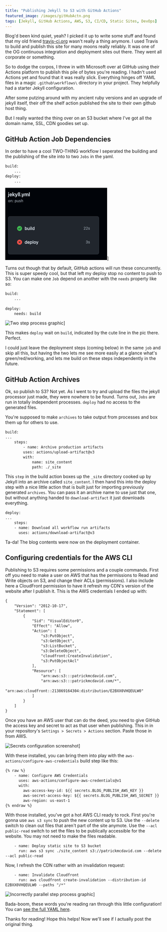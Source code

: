 ```yaml
---
title: "Publishing Jekyll to S3 with GitHub Actions"
featured_image: /images/gitHubActn.png
tags: [Jekyll, GitHub Actions, AWS, S3, CI/CD, Static Sites, DevOps]
---
```


Blog'd been kind quiet, yeah? I picked it up to write some stuff and found that my old friend [travis-ci.org](https://www.travis-ci.org/) wasn't really a thing anymore. I used Travis to build and publish this site for many moons really reliably. It was one of the OG continuous integration and deployment sites out there. They went all corporate or something.



So to dodge the corpos, I threw in with Microsoft over at GitHub using their Actions platform to publish this pile of bytes you're reading.<!--more--> I hadn't used Actions yet and found that it was really slick. Everything hinges off YAML files in a magic `.github\workflows\` directory in your project. They helpfully had a starter Jekyll configuration.

After some putzing around with my ancient ruby versions and an upgrade of jekyll itself, their off the shelf action published the site to their own github host thing.

But I really wanted the thing over on an S3 bucket where I've got all the domain name, SSL, CDN goodies set up.

## GitHub Action Job Dependencies

In order to have a cool TWO-THING workflow I seperated the building and the publishing of the site into to two `Jobs` in the yaml.
```
build:
    ...
deploy:
    ...
```
![Incorrectly parallel step process graphic](/images/brokeTwoThings.png)]

Turns out though that by default, GitHub actions will run these concurrently. This is super speedy cool, but that left my deploy stop no content to push to S3. You can make one `Job` depend on another with the `needs` property like so:
```
build:
    ...

deploy:
    needs: build
`````

![Two step process graphic](/images/brokeTwoThingsTwo.png)]

This makes `deploy` wait on `build`, indicated by the cute line in the pic there. Perfect.

I could just leave the deployment steps (coming below) in the same `job` and skip all this, but having the two lets me see more easily at a glance what's green/red/working, and lets me build on these steps independently in the future.



## GitHub Action Archives
Ok, so publish to S3? Not yet. As I went to try and upload the files the jekyll processor just made, they were nowhere to be found. Turns out, `Jobs` are run in totally independent processes. `deploy` had no access to the generated files.

You're supposed to make `archives` to take output from processes and box them up for others to use.

```
build:
...
    steps:
        - name: Archive production artifacts
        uses: actions/upload-artifact@v3
        with:
            name: site_content
            path: ./_site
```

This `step` in the build action boxes up the `_site` directory cooked up by Jekyll into an archive called `site_content`. I then hand this into the deploy step with a nice little action that is built just for importing previously generated `archives`. You can pass it an archive name to use just that one, but without anything handed to `download-artifact` it just downloads everything.

```
deploy:
...
    steps:
    - name: Download all workflow run artifacts
      uses: actions/download-artifact@v3
```

Ta-da! The blog contents were now on the deployment container.

## Configuring credentials for the AWS CLI
Publishing to S3 requires some permissions and a couple commands. First off you need to make a user on AWS that has the permissions to Read and Write objects on S3, and change their ACLs (permissions). I also include here a CloudFront permission to have it refresh my CDN's version of the website after I publish it. This is the AWS credentials I ended up with:

```
{
    "Version": "2012-10-17",
    "Statement": [
        {
            "Sid": "VisualEditor0",
            "Effect": "Allow",
            "Action": [
                "s3:PutObject",
                "s3:GetObject",
                "s3:ListBucket",
                "s3:DeleteObject",
                "cloudfront:CreateInvalidation",
                "s3:PutObjectAcl"
            ],
            "Resource": [
                "arn:aws:s3:::patrickmcdavid.com",
                "arn:aws:s3:::patrickmcdavid.com/*",
                "arn:aws:cloudfront::213869164304:distribution/E2BXX0VHQEULW0"
            ]
        }
    ]
}
```

Once you have an AWS user that can do the deed, you need to give GitHub the access key and secret to act as that user when publishing. This in in your repository's `Settings > Secrets > Actions` section. Paste those in from AWS.

![Secrets configuration screenshot](/images/gitHubActnSecrets.png)]

With these installed, you can bring them into play with the `aws-actions/configure-aws-credentials` build step like this:

```
{% raw %}
    - name: Configure AWS Credentials
      uses: aws-actions/configure-aws-credentials@v1
      with:
        aws-access-key-id: ${{ secrets.BLOG_PUBLISH_AWS_KEY }}
        aws-secret-access-key: ${{ secrets.BLOG_PUBLISH_AWS_SECRET }}
        aws-region: us-east-1
{% endraw %}
```

With those installed, you've got a hot AWS CLI ready to rock. First you're gonna use `aws s3 sync` to push the new content up to S3. Use the `--delete` switch to clean out files that aren't part of the site anymote. Use the `--acl public-read` switch to set the files to be publically accessible for the website. You may not need to make the files readable.

```
    - name: Deploy static site to S3 bucket
      run: aws s3 sync ./site_content s3://patrickmcdavid.com --delete --acl public-read
```

Now, I refresh the CDN rather with an invalidation request:

```
    - name: Invalidate Cloudfront
      run: aws cloudfront create-invalidation --distribution-id E2BXX0VHQEULW0 --paths "/*"
```

![Incorrectly parallel step process graphic](/images/twoThings.png)]


Bada-boom, these words you're reading ran through this little configuration! You can [see the full YAML here](https://github.com/ehippy/blog/blob/502a87ffddefc504fb664c0ca0b56aad453b5729/.github/workflows/jekyll.yml).


Thanks for reading! Hope this helps! Now we'll see if I actually post the original thing.